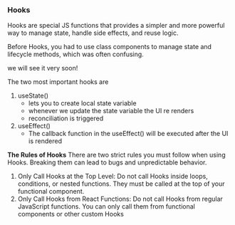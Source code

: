 ### Hooks

Hooks are special JS functions that provides a simpler and more powerful way to manage state, handle side effects, and reuse logic.

Before Hooks, you had to use class components to manage state and lifecycle methods, which was often confusing.

we will see it very soon!

The two most important hooks are

1. useState()
   - lets you to create local state variable
   - whenever we update the state variable the UI re renders
   - reconciliation is triggered
2. useEffect()
   - The callback function in the useEffect() will be executed after the UI is rendered

**The Rules of Hooks**
There are two strict rules you must follow when using Hooks. Breaking them can lead to bugs and unpredictable behavior.

1. Only Call Hooks at the Top Level: Do not call Hooks inside loops, conditions, or nested functions. They must be called at the top of your functional component.
2. Only Call Hooks from React Functions: Do not call Hooks from regular JavaScript functions. You can only call them from functional components or other custom Hooks
